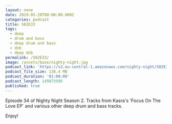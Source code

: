 ```yaml
---
layout: none
date: 2019-05-28T00:00:00.000Z
categories: podcast
title: S02E33
tags:
  - deep
  - drum and bass
  - deep drum and bass
  - dnb
  - deep dnb
permalink: /S02E33/
image: /assets/base/nighty-night.jpg
podcast_link: 'https://s3.eu-central-1.amazonaws.com/nighty-night/S02E33.mp3'
podcast_file_size: 138.4 MB
podcast_duration: '01:00:00'
podcast_length: 145073595
published: true
---
```

Episode 34 of Nighty Night Season 2. Tracks from Kasra's 'Focus On The Love EP` and various other deep drum and bass tracks.

Enjoy!
